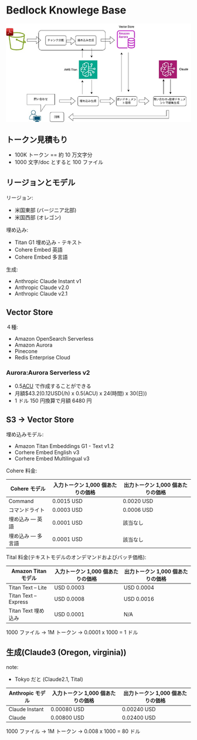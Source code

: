 # Bedlock Knowlege Base

![](aws_bedrock_kb.jpg)

## トークン見積もり

- 100K トークン == 約 10 万文字分
- 1000 文字/doc とすると 100 ファイル

## リージョンとモデル

リージョン:

- 米国東部 (バージニア北部)
- 米国西部 (オレゴン)

埋め込み:

- Titan G1 埋め込み - テキスト
- Cohere Embed 英語
- Cohere Embed 多言語

生成:

- Anthropic Claude Instant v1
- Anthropic Claude v2.0
- Anthropic Claude v2.1

## Vector Store

４種:

- Amazon OpenSearch Serverless
- Amazon Aurora
- Pinecone
- Redis Enterprise Cloud

### Aurora:Aurora Serverless v2

- 0.5[ACU](https://zenn.dev/yama_1998/articles/515cfe30b712e4) で作成することができる
- 月額$43.2(0.12USD(/h) x 0.5(ACU) x 24(時間) x 30(日))
- 1 ドル 150 円換算で月額 6480 円

## S3 -> Vector Store

埋め込みモデル:

- Amazon Titan Embeddings G1 - Text v1.2
- Corhere Embed English v3
- Corhere Embed Multilingual v3

Cohere 料金:

| Cohere モデル     | 入力トークン 1,000 個あたりの価格 | 出力トークン 1,000 個あたりの価格 |
| ----------------- | --------------------------------- | --------------------------------- |
| Command           | 0.0015 USD                        | 0.0020 USD                        |
| コマンドライト    | 0.0003 USD                        | 0.0006 USD                        |
| 埋め込み — 英語   | 0.0001 USD                        | 該当なし                          |
| 埋め込み — 多言語 | 0.0001 USD                        | 該当なし                          |

Tital 料金(テキストモデルのオンデマンドおよびバッチ価格):

| Amazon Titan モデル  | 入力トークン 1,000 個あたりの価格 | 出力トークン 1,000 個あたりの価格 |
| -------------------- | --------------------------------- | --------------------------------- |
| Titan Text – Lite    | USD 0.0003                        | USD 0.0004                        |
| Titan Text – Express | USD 0.0008                        | USD 0.0016                        |
| Titan Text 埋め込み  | USD 0.0001                        | N/A                               |

1000 ファイル -> 1M トークン -> 0.0001 x 1000 = 1 ドル

## 生成(Claude3 (Oregon, virginia))

note:

- Tokyo だと (Claude2.1, Tital)

| Anthropic モデル | 入力トークン 1,000 個あたりの価格 | 出力トークン 1,000 個あたりの価格 |
| ---------------- | --------------------------------- | --------------------------------- |
| Claude Instant   | 0.00080 USD                       | 0.00240 USD                       |
| Claude           | 0.00800 USD                       | 0.02400 USD                       |

1000 ファイル -> 1M トークン -> 0.008 x 1000 = 80 ドル

